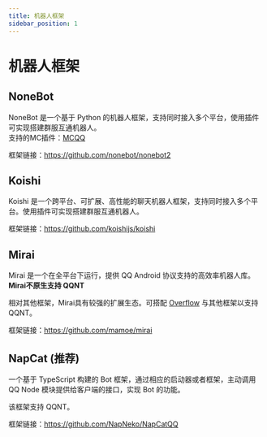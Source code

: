 ```yaml
---
title: 机器人框架
sidebar_position: 1
---
```


# 机器人框架
## NoneBot
NoneBot 是一个基于 Python 的机器人框架，支持同时接入多个平台，使用插件可实现搭建群服互通机器人。   
支持的MC插件：[MCQQ](https://github.com/17TheWord/nonebot-plugin-mcqq)

框架链接：https://github.com/nonebot/nonebot2

## Koishi
Koishi 是一个跨平台、可扩展、高性能的聊天机器人框架，支持同时接入多个平台。使用插件可实现搭建群服互通机器人。 

框架链接：https://github.com/koishijs/koishi

## Mirai
Mirai 是一个在全平台下运行，提供 QQ Android 协议支持的高效率机器人库。**Mirai不原生支持 QQNT**

相对其他框架，Mirai具有较强的扩展生态。可搭配 [Overflow](https://github.com/MrXiaoM/overflow) 与其他框架以支持QQNT。

框架链接：https://github.com/mamoe/mirai

## NapCat (推荐)
一个基于 TypeScript 构建的 Bot 框架，通过相应的启动器或者框架，主动调用 QQ Node 模块提供给客户端的接口，实现 Bot 的功能。

该框架支持 QQNT。

框架链接：https://github.com/NapNeko/NapCatQQ

